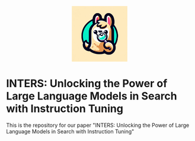 <div align=center>
<img src="https://github.com/DaoD/INTERS/blob/main/logo1.jpg" width="150px">
</div>

# INTERS: Unlocking the Power of Large Language Models in Search with Instruction Tuning
This is the repository for our paper "INTERS: Unlocking the Power of Large Language Models in Search with Instruction Tuning"
